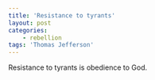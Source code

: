 ```yaml
---
title: 'Resistance to tyrants'
layout: post
categories:
    - rebellion
tags: 'Thomas Jefferson'
---
```


Resistance to tyrants is obedience to God.